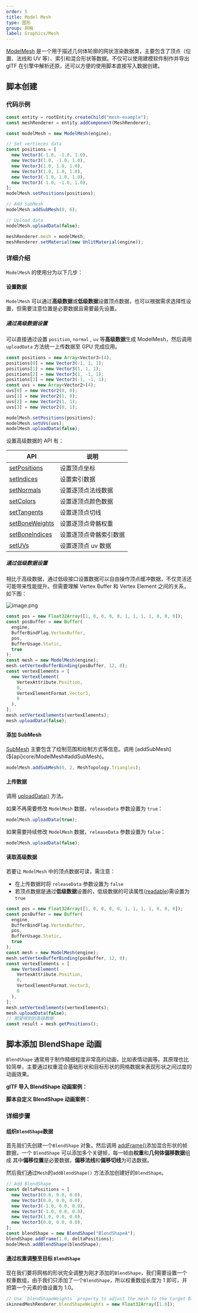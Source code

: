```yaml
---
order: 5
title: Model Mesh
type: 图形
group: 网格
label: Graphics/Mesh
---
```


[ModelMesh](${api}core/ModelMesh) 是一个用于描述几何体轮廓的网状渲染数据类，主要包含了顶点（位置、法线和 UV 等）、索引和混合形状等数据。不仅可以使用建模软件制作并导出 glTF 在引擎中解析还原，还可以方便的使用脚本直接写入数据创建。

<playground src="obj-loader.ts"></playground>

## 脚本创建

### 代码示例

```typescript
const entity = rootEntity.createChild("mesh-example");
const meshRenderer = entity.addComponent(MeshRenderer);

const modelMesh = new ModelMesh(engine);

// Set vertieces data
const positions = [
  new Vector3(-1.0, -1.0, 1.0),
  new Vector3(1.0, -1.0, 1.0),
  new Vector3(1.0, 1.0, 1.0),
  new Vector3(1.0, 1.0, 1.0),
  new Vector3(-1.0, 1.0, 1.0),
  new Vector3(-1.0, -1.0, 1.0),
];
modelMesh.setPositions(positions);

// Add SubMesh
modelMesh.addSubMesh(0, 6);

// Upload data
modelMesh.uploadData(false);

meshRenderer.mesh = modelMesh;
meshRenderer.setMaterial(new UnlitMaterial(engine));
```

### 详细介绍

`ModelMesh` 的使用分为以下几步：

#### **设置数据**

`ModelMesh` 可以通过**高级数据**或**低级数据**设置顶点数据，也可以根据需求选择性设置，但需要注意位置是必要数据且需要最先设置。

##### 通过高级数据设置

可以直接通过设置 `position`, `normal` , `uv` 等**高级数据**生成 ModelMesh，然后调用 `uploadData` 方法统一上传数据至 GPU 完成应用。

```typescript
const positions = new Array<Vector3>(4);
positions[0] = new Vector3(-1, 1, 1);
positions[1] = new Vector3(1, 1, 1);
positions[2] = new Vector3(1, -1, 1);
positions[3] = new Vector3(-1, -1, 1);
const uvs = new Array<Vector2>(4);
uvs[0] = new Vector2(0, 0);
uvs[1] = new Vector2(1, 0);
uvs[2] = new Vector2(1, 1);
uvs[3] = new Vector2(0, 1);

modelMesh.setPositions(positions);
modelMesh.setUVs(uvs);
modelMesh.uploadData(false);
```

设置高级数据的 API 有：

| API                                                   | 说明                   |
| ----------------------------------------------------- | ---------------------- |
| [setPositions](${api}core/ModelMesh#setPositions)     | 设置顶点坐标           |
| [setIndices](${api}core/ModelMesh#setIndices)         | 设置索引数据           |
| [setNormals](${api}core/ModelMesh#setNormals)         | 设置逐顶点法线数据     |
| [setColors](${api}core/ModelMesh#setColors)           | 设置逐顶点颜色数据     |
| [setTangents](${api}core/ModelMesh#setTangents)       | 设置逐顶点切线         |
| [setBoneWeights](${api}core/ModelMesh#setBoneWeights) | 设置逐顶点骨骼权重     |
| [setBoneIndices](${api}core/ModelMesh#setBoneIndices) | 设置逐顶点骨骼索引数据 |
| [setUVs](${api}core/ModelMesh#setUVs)                 | 设置逐顶点 uv 数据     |

##### 通过低级数据设置

相比于高级数据，通过低级接口设置数据可以自由操作顶点缓冲数据，不仅灵活还可能带来性能提升。但需要理解 Vertex Buffer 和 Vertex Element 之间的关系，如下图：

![image.png](https://mdn.alipayobjects.com/huamei_jvf0dp/afts/img/A*68IjSo2kwUAAAAAAAAAAAAAADleLAQ/original)

```typescript
const pos = new Float32Array([1, 0, 0, 0, 0, 1, 1, 1, 1, 0, 0, 0]);
const posBuffer = new Buffer(
  engine,
  BufferBindFlag.VertexBuffer,
  pos,
  BufferUsage.Static,
  true
);
const mesh = new ModelMesh(engine);
mesh.setVertexBufferBinding(posBuffer, 12, 0);
const vertexElements = [
  new VertexElement(
    VertexAttribute.Position,
    0,
    VertexElementFormat.Vector3,
    0
  ),
];
mesh.setVertexElements(vertexElements);
mesh.uploadData(false);
```

#### **添加 SubMesh**

[SubMesh](${api}core/SubMesh) 主要包含了绘制范围和绘制方式等信息。调用 [addSubMesh](${api}core/ModelMesh#addSubMesh)。

```typescript
modelMesh.addSubMesh(0, 2, MeshTopology.Triangles);
```

#### **上传数据**

调用 [uploadData()](${api}core/ModelMesh#uploadData) 方法。

如果不再需要修改 `ModelMesh` 数据，`releaseData` 参数设置为 `true`：

```typescript
modelMesh.uploadData(true);
```

如果需要持续修改 `ModelMesh` 数据，`releaseData` 参数设置为 `false`：

```typescript
modelMesh.uploadData(false);
```

<playground src="model-mesh.ts"></playground>

#### **读取高级数据**

若要让 `ModelMesh` 中的顶点数据可读，需注意：

- 在上传数据时将 `releaseData` 参数设置为 `false`
- 若顶点数据是通过**低级数据**设置的，低级数据的可读属性([readable](${api}core/Buffer#readable))需设置为 `true`

```typescript
const pos = new Float32Array([1, 0, 0, 0, 0, 1, 1, 1, 1, 0, 0, 0]);
const posBuffer = new Buffer(
  engine,
  BufferBindFlag.VertexBuffer,
  pos,
  BufferUsage.Static,
  true
);
const mesh = new ModelMesh(engine);
mesh.setVertexBufferBinding(posBuffer, 12, 0);
const vertexElements = [
  new VertexElement(
    VertexAttribute.Position,
    0,
    VertexElementFormat.Vector3,
    0
  ),
];
mesh.setVertexElements(vertexElements);
mesh.uploadData(false);
// 期望得到的高级数据
const result = mesh.getPositions();
```

## 脚本添加 BlendShape 动画

`BlendShape` 通常用于制作精细程度非常高的动画，比如表情动画等。其原理也比较简单，主要通过权重混合基础形状和目标形状的网格数据来表现形状之间过度的动画效果。

**glTF 导入 BlendShape 动画案例：**
<playground src="skeleton-animation-blendShape.ts"></playground>

**脚本自定义 BlendShape 动画案例：**
<playground src="skeleton-animation-customBlendShape.ts"></playground>

### 详细步骤

#### **组织`BlendShape`数据**

首先我们先创建一个`BlendShape` 对象，然后调用 [addFrame()](${api}core/ModelMesh#addFrame)添加混合形状的帧数据，一个 `BlendShape` 可以添加多个关键帧，每一帧由**权重**和**几何体偏移数据**组成 其中**偏移位置**是必要数据，**偏移法线**和**偏移切线**为可选数据。

然后我们通过`Mesh`的`addBlendShape()` 方法添加创建好的`BlendShape`。

```typescript
// Add BlendShape
const deltaPositions = [
  new Vector3(0.0, 0.0, 0.0),
  new Vector3(0.0, 0.0, 0.0),
  new Vector3(-1.0, 0.0, 0.0),
  new Vector3(-1.0, 0.0, 0.0),
  new Vector3(1.0, 0.0, 0.0),
  new Vector3(0.0, 0.0, 0.0),
];
const blendShape = new BlendShape("BlendShapeA");
blendShape.addFrame(1.0, deltaPositions);
modelMesh.addBlendShape(blendShape);
```

#### **通过权重调整至目标 `BlendShape`**

现在我们要将网格的形状完全调整为刚才添加的`BlendShape`，我们需要设置一个权重数组，由于我们只添加了一个`BlendShape`，所以权重数组长度为 1 即可，并把第一个元素的值设置为 1.0。

```typescript
// Use `blendShapeWeights` property to adjust the mesh to the target BlendShape
skinnedMeshRenderer.blendShapeWeights = new Float32Array([1.0]);
```
